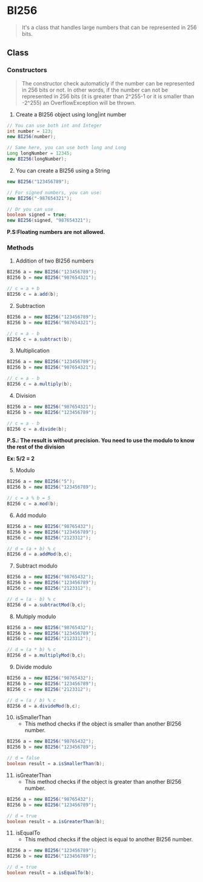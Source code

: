 # BI256
> It's a class that handles large numbers that can be represented in 256 bits.

## Class
### Constructors
> The constructor check automaticly if the number can be represented in 256 bits or not. In other words, if the number can not be represented in 256 bits (it is greater than 2^255-1 or it is smaller than -2^255) an OverflowException will be thrown.
1. Create a BI256 object using long|int number
```java
// You can use both int and Integer
int number = 123;
new BI256(number);

// Same here, you can use both long and Long
Long longNumber = 12345;
new BI256(longNumber);
```
2. You can create a BI256 using a String
```java
new BI256("123456789");

// For signed numbers, you can use:
new BI256("-987654321");

// Or you can use
boolean signed = true;
new BI256(signed, "987654321");
```
**P.S:Floating numbers are not allowed.**

### Methods 
1. Addition of two BI256 numbers
```java
BI256 a = new BI256("123456789");
BI256 b = new BI256("987654321");

// c = a + b
BI256 c = a.add(b);
```
2. Subtraction
```java
BI256 a = new BI256("123456789");
BI256 b = new BI256("987654321");

// c = a - b
BI256 c = a.subtract(b);
```
3. Multiplication
```java
BI256 a = new BI256("123456789");
BI256 b = new BI256("987654321");

// c = a - b
BI256 c = a.multiply(b);
```
4. Division
```java
BI256 a = new BI256("987654321");
BI256 b = new BI256("123456789");

// c = a - b
BI256 c = a.divide(b);
```
**P.S.: The result is without precision. You need to use the modulo to know the rest of the division**

**Ex: 5/2 = 2**

5. Modulo
```java
BI256 a = new BI256("5");
BI256 b = new BI256("123456789");

// c = a % b = 5
BI256 c = a.mod(b);
```
6. Add modulo
```java
BI256 a = new BI256("98765432");
BI256 b = new BI256("123456789");
BI256 c = new BI256("2123312");

// d = (a + b) % c
BI256 d = a.addMod(b,c);
```
7. Subtract modulo
```java
BI256 a = new BI256("98765432");
BI256 b = new BI256("123456789");
BI256 c = new BI256("2123312");

// d = (a - b) % c
BI256 d = a.subtractMod(b,c);
```
8. Multiply modulo
```java
BI256 a = new BI256("98765432");
BI256 b = new BI256("123456789");
BI256 c = new BI256("2123312");

// d = (a * b) % c
BI256 d = a.multiplyMod(b,c);
```
9. Divide modulo
```java
BI256 a = new BI256("98765432");
BI256 b = new BI256("123456789");
BI256 c = new BI256("2123312");

// d = (a / b) % c
BI256 d = a.divideMod(b,c);
```
10. isSmallerThan
    - This method checks if the object is smaller than another BI256 number. 
```java
BI256 a = new BI256("98765432");
BI256 b = new BI256("123456789");

// d = false
boolean result = a.isSmallerThan(b);
```
11. isGreaterThan
    - This method checks if the object is greater than another BI256 number. 
```java
BI256 a = new BI256("98765432");
BI256 b = new BI256("123456789");

// d = true
boolean result = a.isGreaterThan(b);
```
11. isEqualTo
    - This method checks if the object is equal to another BI256 number. 
```java
BI256 a = new BI256("123456789");
BI256 b = new BI256("123456789");

// d = true
boolean result = a.isEqualTo(b);
```
